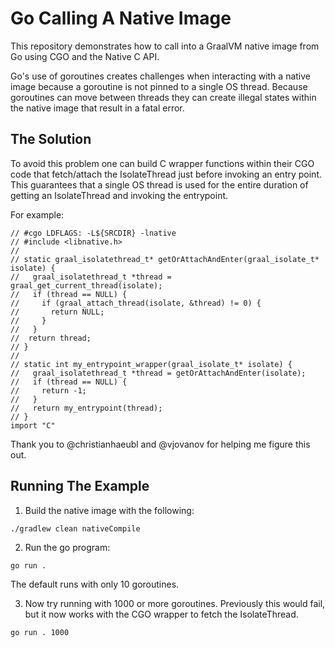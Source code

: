 # Go Calling A Native Image

This repository demonstrates how to call into a GraalVM native image from Go
using CGO and the Native C API.

Go's use of goroutines creates challenges when interacting with a native image because
a goroutine is not pinned to a single OS thread. Because goroutines can move between threads
they can create illegal states within the native image that result in a fatal error.

## The Solution

To avoid this problem one can build C wrapper functions within their CGO code
that fetch/attach the IsolateThread just before invoking an entry point. This guarantees
that a single OS thread is used for the entire duration of getting an IsolateThread and
invoking the entrypoint.

For example:

```
// #cgo LDFLAGS: -L${SRCDIR} -lnative
// #include <libnative.h>
//
// static graal_isolatethread_t* getOrAttachAndEnter(graal_isolate_t* isolate) {
//   graal_isolatethread_t *thread = graal_get_current_thread(isolate);
//   if (thread == NULL) {
//     if (graal_attach_thread(isolate, &thread) != 0) {
//       return NULL;
//     }
//   }
//  return thread;
// }
//
// static int my_entrypoint_wrapper(graal_isolate_t* isolate) {
//   graal_isolatethread_t *thread = getOrAttachAndEnter(isolate);
//   if (thread == NULL) {
//     return -1;
//   }
//   return my_entrypoint(thread);
// }
import "C"
```

Thank you to @christianhaeubl and @vjovanov for helping me figure this out.

## Running The Example

1. Build the native image with the following:

```
./gradlew clean nativeCompile
```

2. Run the go program:

```
go run .
```

The default runs with only 10 goroutines.

3. Now try running with 1000 or more goroutines. Previously this would fail, but it now works with the CGO wrapper to fetch the IsolateThread.

```
go run . 1000
```
